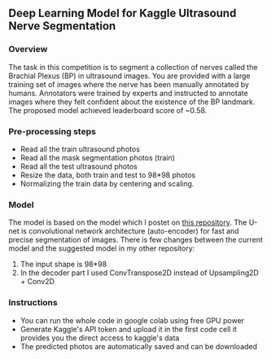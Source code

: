 ## Deep Learning Model for Kaggle Ultrasound Nerve Segmentation
### Overview
The task in this competition is to segment a collection of nerves called the Brachial Plexus (BP) in ultrasound images. You are provided with a large training set of images where the nerve has been manually annotated by humans. 
Annotators were trained by experts and instructed to annotate images where they felt confident about the existence of the BP landmark.
The proposed model achieved leaderboard score of ~0.58.

### Pre-processing steps
- Read all the train ultrasound photos
- Read all the mask segmentation photos (train)
- Read all the test ultrasound photos
- Resize the data, both train and test to 98*98 photos
- Normalizing the train data by centering and scaling.

### Model
The model is based on the model which I postet on [this repository](https://github.com/AvivSham/Image-Segmentation/tree/master/Unet_Model_Function).
The U-net is convolutional network architecture (auto-encoder) for fast and precise segmentation of images. There is few changes between the current model and the suggested model in my other repository:
1) The input shape is 98*98
2) In the decoder part I used ConvTranspose2D instead of Upsampling2D + Conv2D

### Instructions
- You can run the whole code in google colab using free GPU power
- Generate Kaggle's API token and upload it in the first code cell it provides you the direct access to kaggle's data
- The predicted photos are automatically saved and can be downloaded
